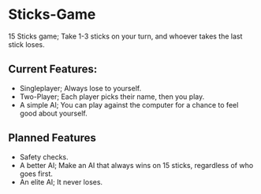 # Sticks-Game
15 Sticks game; Take 1-3 sticks on your turn, and whoever takes the last stick loses.

## Current Features:
 - Singleplayer; Always lose to yourself.
 - Two-Player; Each player picks their name, then you play.
 - A simple AI; You can play against the computer for a chance to feel good about yourself.
 
 ## Planned Features
  - Safety checks.
  - A better AI; Make an AI that always wins on 15 sticks, regardless of who goes first.
  - An elite AI; It never loses.
